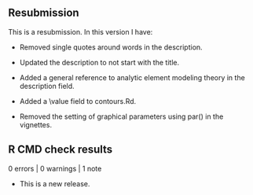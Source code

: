 ## Resubmission
This is a resubmission. In this version I have:

 * Removed single quotes around words in the description.
 
 * Updated the description to not start with the title.
 
 * Added a general reference to analytic element modeling theory in the description field.
 
 * Added a \value field to contours.Rd.
 
 * Removed the setting of graphical parameters using par() in the vignettes.
 
 
## R CMD check results

0 errors | 0 warnings | 1 note

* This is a new release.

  
